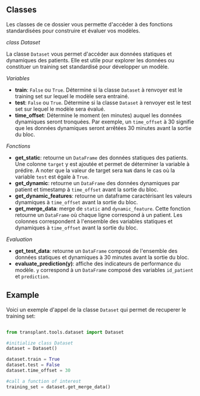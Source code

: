 ## Classes

Les classes de ce dossier vous permette d'accéder à des fonctions standardisées pour construire et évaluer vos modèles.

_class_ *Dataset*

La classe `Dataset` vous permet d'accéder aux données statiques et dynamiques des patients. Elle est utile pour explorer les données ou constituer un training set standardisé pour développer un modèle.

_Variables_

- **train**: `False` ou `True`. Détermine si la classe `Dataset` à renvoyer est le training set sur lequel le modèle sera entrainé.
- **test**: `False` ou `True`. Détermine si la classe `Dataset` à renvoyer est le test set sur lequel le modèle sera évalué.
- **time_offset**: Détermine le moment (en minutes) auquel les données dynamiques seront tronquées. Par exemple, un `time_offset` à 30 signifie que les données dynamiques seront arrêtées 30 minutes avant la sortie du bloc.

_Fonctions_

  - **get_static**: retourne un `DataFrame` des données statiques des patients. Une colonne `target` y est ajoutée et permet de déterminer la variable à prédire. A noter que la valeur de target sera `NaN` dans le cas où la variable `test` est égale à `True`.
  - **get_dynamic**: retourne un `DataFrame` des données dynamiques par patient et timestamp à `time_offset` avant la sortie du bloc.
  - **get_dynamic_features**: retourne un dataframe caractérisant les valeurs dynamiques à `time_offset` avant la sortie du bloc.
  - **get_merge_data**: merge de `static` and `dynamic_feature`. Cette fonction retourne un `DataFrame` où chaque ligne correspond à un patient. Les colonnes correspondent à l'ensemble des variables statiques et dynamiques à `time_offset` avant la sortie du bloc.

_Evaluation_

  - **get_test_data**: retourne un `DataFrame` composé de l'ensemble des données statiques et dynamiques à 30 minutes avant la sortie du bloc.
  - **evaluate_prediction(y)**: affiche des indicateurs de performance du modèle. `y` correspond à un `DataFrame` composé des variables `id_patient` et `prediction`.

## Example

Voici un exemple d'appel de la classe `Dataset` qui permet de recuperer le training set: 

```python

from transplant.tools.dataset import Dataset

#initialize class Dataset
dataset = Dataset()

dataset.train = True
dataset.test = False
dataset.time_offset = 30

#call a function of interest
training_set = dataset.get_merge_data()

```
